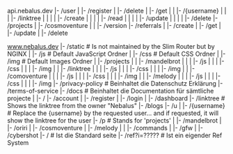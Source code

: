 api.nebalus.dev
  |- /user
  |    |- /register
  |    |- /delete
  |    |- /get
  |    |    |- /{username}
  |    |    |    |- /linktree
  |    |    |    |    |- /create
  |    |    |    |    |- /read
  |    |    |    |    |- /update
  |    |    |    |    |- /delete
  |- /projects
  |    |- /cosmoventure
  |    |    |- /version
  |- /referrals
  |    |- /create
  |    |- /get
  |    |- /update
  |    |- /delete

www.nebalus.dev
  |- /static      # Is not maintained by the Slim Router but by NGINX
  |    |- /js			# Default JavaScript Ordner
  |    |- /css			# Default CSS Ordner
  |    |- /img			# Default Images Ordner
  |    |- /projects
  |    |    |- /mandelbrot
  |    |    |    |- /js
  |    |    |    |- /css
  |    |    |    |- /img
  |    |    |- /linktree
  |    |    |    |- /js
  |    |    |    |- /css
  |    |    |    |- /img
  |    |    |- /comoventure
  |    |    |    |- /js
  |    |    |    |- /css
  |    |    |    |- /img
  |    |    |- /melody
  |    |    |    |- /js
  |    |    |    |- /css
  |    |    |    |- /img
  |- /privacy-policy		# Beinhaltet die Datenschutz Erklärung
  |- /terms-of-service
  |- /docs			# Beinhaltet die Documentation für sämtliche projecte
  |    |- /
  |- /account
  |    |- /register
  |    |- /login
  |    |- /dashboard
  |- /linktree  # Shows the linktree from the owner "Nebalus"
  |- /blogs
  |- /u
  |    |- /{username}   # Replace the {username} by the requested user... and if requested, it will show the linktree for the user
  |- /p  # Stands for 'projects'
  |    |- /mandelbrot
  |    |- /oriri
  |    |- /cosmoventure
  |    |- /melody
  |    |   |- /commands
  |    |- /gfw
  |    |- /cybershot
  |- / 			# Ist die Standard seite
  |- /ref?i=?????	 # Ist ein eigender Ref System
